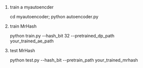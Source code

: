 1. train a myautoencder

    cd myautoencoder; python autoencoder.py 

2. train MrHash

    python train.py --hash_bit 32 --pretrained_dp_path your_trained_ae_path

3. test MrHash

    python test.py --hash_bit --pretrain_path your_trained_mrhash
